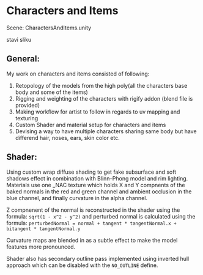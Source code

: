 # Characters and Items

Scene: CharactersAndItems.unity

stavi sliku

## General:

My work on characters and items consisted of following:
1. Retopology of the models from the high poly(all the characters base body and some of the items)
2. Rigging and weighting of the characters with rigify addon (blend file is provided)
3. Making workflow for artist to follow in regards to uv mapping and texturing
4. Custom Shader and material setup for characters and items
5. Devising a way to have multiple characters sharing same body but have differend hair, noses, ears, skin color etc.

## Shader:

Using custom wrap diffuse shading to get fake subsurface and soft shadows effect in combination with Blinn–Phong model and rim lighting. Materials use one _NAC texture which holds X and Y compnents of the baked normals in the red and green channel and ambient occlusion in the blue channel, and finally curvature in the alpha channel.

Z compnenent of the normal is reconstructed in the shader using the formula: `sqrt(1 - x^2 - y^2)` and perturbed normal is calculated using the formula: `perturbedNormal = normal + tangent * tangentNormal.x + bitangent * tangentNormal.y`

Curvature maps are blended in as a subtle effect to make the model features more pronounced.

Shader also has secondary outline pass implemented using inverted hull approach which can be disabled with the `NO_OUTLINE` define.










